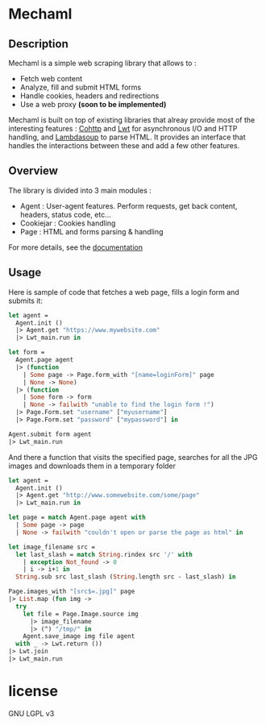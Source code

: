 # Mechaml

## Description

Mechaml is a simple web scraping library that allows to :
* Fetch web content
* Analyze, fill and submit HTML forms
* Handle cookies, headers and redirections
* Use a web proxy **(soon to be implemented)**

Mechaml is built on top of existing libraries that alreay provide most of the
interesting features : [Cohttp](https://github.com/mirage/ocaml-cohttp) and
[Lwt](https://github.com/ocsigen/lwt) for asynchronous I/O and HTTP handling, and
[Lambdasoup](https://github.com/aantron/lambda-soup) to parse HTML. It provides
an interface that handles the interactions between these and add a few
other features.

## Overview

The library is divided into 3 main modules :
* Agent : User-agent features. Perform requests, get back content, headers, status code, etc...
* Cookiejar : Cookies handling
* Page : HTML and forms parsing & handling

For more details, see the [documentation](https://yannham.github.io/mechaml/)

## Usage

Here is sample of code that fetches a web page, fills a login form and submits it:

```ocaml
let agent =
  Agent.init ()
  |> Agent.get "https://www.mywebsite.com"
  |> Lwt_main.run in

let form =
  Agent.page agent
  |> (function
    | Some page -> Page.form_with "[name=loginForm]" page
    | None -> None)
  |> (function
    | Some form -> form
    | None -> failwith "unable to find the login form !")
  |> Page.Form.set "username" ["myusername"]
  |> Page.Form.set "password" ["mypassword"] in

Agent.submit form agent
|> Lwt_main.run
```

And there a function that visits the specified page, searches for all the JPG images and
downloads them in a temporary folder


```ocaml
let agent =
  Agent.init ()
  |> Agent.get "http://www.somewebsite.com/some/page"
  |> Lwt_main.run in

let page = match Agent.page agent with
  | Some page -> page
  | None -> failwith "couldn't open or parse the page as html" in

let image_filename src =
  let last_slash = match String.rindex src '/' with
    | exception Not_found -> 0
    | i -> i+1 in
  String.sub src last_slash (String.length src - last_slash) in

Page.images_with "[src$=.jpg]" page
|> List.map (fun img ->
  try
    let file = Page.Image.source img
      |> image_filename
      |> (^) "/tmp/" in
    Agent.save_image img file agent
  with _ -> Lwt.return ())
|> Lwt.join
|> Lwt_main.run
```

# license

GNU LGPL v3
